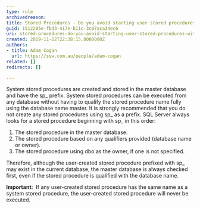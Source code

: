 ```yaml
---
type: rule
archivedreason: 
title: Stored Procedures - Do you avoid starting user stored procedures with system prefix "sp_" or "dt_"?
guid: 1512205e-fbd3-417e-b11c-3c07aca34ec6
uri: stored-procedures-do-you-avoid-starting-user-stored-procedures-with-system-prefix-sp_-or-dt_
created: 2019-11-12T22:38:15.0000000Z
authors:
- title: Adam Cogan
  url: https://ssw.com.au/people/adam-cogan
related: []
redirects: []

---
```


System stored procedures are created and stored in the master database and have the sp\_ prefix. System stored procedures can be executed from any database without having to qualify the stored procedure name fully using the database name master. It is strongly recommended that you do not create any stored procedures using sp\_ as a prefix. SQL Server always looks for a stored procedure beginning with sp\_ in this order:

1. The stored procedure in the master database.
2. The stored procedure based on any qualifiers provided (database name or owner).
3. The stored procedure using dbo as the owner, if one is not specified.


<!--endintro-->

Therefore, although the user-created stored procedure prefixed with sp\_ may exist in the current database, the master database is always checked first, even if the stored procedure is qualified with the database name.

**Important:**  If any user-created stored procedure has the same name as a system stored procedure, the user-created stored procedure will never be executed.

